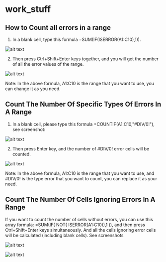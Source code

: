 # work_stuff

## How to Count all errors in a range

1. In a blank cell, type this formula =SUM(IF(ISERROR(A1:C10),1)).

![alt text](1.png)

2. Then press Ctrl+Shift+Enter keys together, and you will get the number of all the error values of the range.

![alt text](https://raw.githubusercontent.com/mikeyPower/excelsior/branch/path/to/img.png)


Note: In the above formula, A1:C10 is the range that you want to use, you can change it as you need.


## Count The Number Of Specific Types Of Errors In A Range


1. In a blank cell, please type this formula =COUNTIF(A1:C10,"#DIV/0!"), see screenshot:

![alt text](https://raw.githubusercontent.com/mikeyPower/excelsior/branch/path/to/img.png)

2. Then press Enter key, and the number of #DIV/0! error cells will be counted.

![alt text](https://raw.githubusercontent.com/mikeyPower/excelsior/branch/path/to/img.png)

Note: In the above formula, A1:C10 is the range that you want to use, and #DIV/0! is the type error that you want to count, you can replace it as your need.

## Count The Number Of Cells Ignoring Errors In A Range

If you want to count the number of cells without errors, you can use this array formula: =SUM(IF( NOT( ISERROR(A1:C10)),1 )), and then press Ctrl+Shift+Enter keys simultaneously. And all the cells ignoring error cells will be calculated (including blank cells). See screenshots

![alt text](https://raw.githubusercontent.com/mikeyPower/excelsior/branch/path/to/img.png)

![alt text](https://raw.githubusercontent.com/mikeyPower/excelsior/branch/path/to/img.png)
